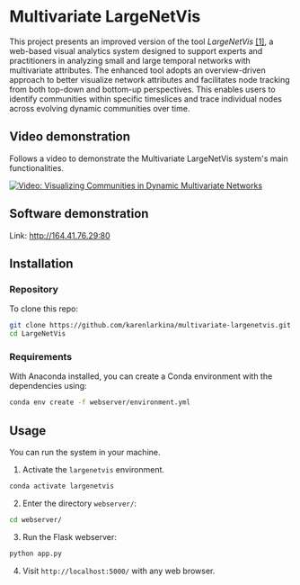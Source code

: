 # Multivariate LargeNetVis

This project presents an improved version of the tool _LargeNetVis_ [[1]](https://github.com/claudiodgl/LargeNetVis), a web-based visual analytics system designed to support experts and practitioners in analyzing small and large temporal networks with multivariate attributes. The enhanced tool adopts an overview-driven approach to better visualize network attributes and facilitates node tracking from both top-down and bottom-up perspectives. This enables users to identify communities within specific timeslices and trace individual nodes across evolving dynamic communities over time.

[//]: # (A proposed improved web-based visual analytics system that assists experts and practitioners in analyzing multivariate small and large temporal networks, i.e., networks varying from a few nodes and timestamps to a few thousand of these elements, where nodes and edges .)



## Video demonstration

Follows a video to demonstrate the Multivariate LargeNetVis system's main functionalities.

[//]: # (Create a new video introducing the system and showing how the tool can be used, should showcase some of the interesting cases from the case study.)

[![Video: Visualizing Communities in Dynamic Multivariate Networks](https://img.youtube.com/vi/ewmi_PKYdqI/0.jpg)](https://www.youtube.com/watch?v=ewmi_PKYdqI)

## Software demonstration

Link: http://164.41.76.29:80




## Installation

### Repository

To clone this repo:

```sh
git clone https://github.com/karenlarkina/multivariate-largenetvis.git
cd LargeNetVis
```

### Requirements

With Anaconda installed, you can create a
Conda environment with the dependencies
using:

```sh
conda env create -f webserver/environment.yml
```


## Usage


You can run the system in your machine.

1. Activate the `largenetvis` environment.
```sh
conda activate largenetvis
```

2. Enter the directory `webserver/`:
```sh
cd webserver/
```

3. Run the Flask webserver:

```sh
python app.py
```

4. Visit `http://localhost:5000/` with any web browser.
